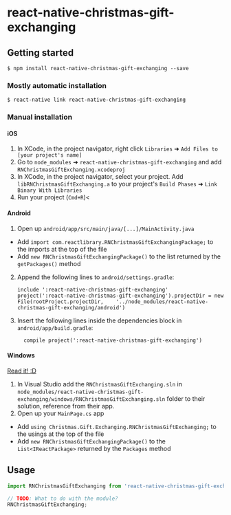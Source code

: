 
# react-native-christmas-gift-exchanging

## Getting started

`$ npm install react-native-christmas-gift-exchanging --save`

### Mostly automatic installation

`$ react-native link react-native-christmas-gift-exchanging`

### Manual installation


#### iOS

1. In XCode, in the project navigator, right click `Libraries` ➜ `Add Files to [your project's name]`
2. Go to `node_modules` ➜ `react-native-christmas-gift-exchanging` and add `RNChristmasGiftExchanging.xcodeproj`
3. In XCode, in the project navigator, select your project. Add `libRNChristmasGiftExchanging.a` to your project's `Build Phases` ➜ `Link Binary With Libraries`
4. Run your project (`Cmd+R`)<

#### Android

1. Open up `android/app/src/main/java/[...]/MainActivity.java`
  - Add `import com.reactlibrary.RNChristmasGiftExchangingPackage;` to the imports at the top of the file
  - Add `new RNChristmasGiftExchangingPackage()` to the list returned by the `getPackages()` method
2. Append the following lines to `android/settings.gradle`:
  	```
  	include ':react-native-christmas-gift-exchanging'
  	project(':react-native-christmas-gift-exchanging').projectDir = new File(rootProject.projectDir, 	'../node_modules/react-native-christmas-gift-exchanging/android')
  	```
3. Insert the following lines inside the dependencies block in `android/app/build.gradle`:
  	```
      compile project(':react-native-christmas-gift-exchanging')
  	```

#### Windows
[Read it! :D](https://github.com/ReactWindows/react-native)

1. In Visual Studio add the `RNChristmasGiftExchanging.sln` in `node_modules/react-native-christmas-gift-exchanging/windows/RNChristmasGiftExchanging.sln` folder to their solution, reference from their app.
2. Open up your `MainPage.cs` app
  - Add `using Christmas.Gift.Exchanging.RNChristmasGiftExchanging;` to the usings at the top of the file
  - Add `new RNChristmasGiftExchangingPackage()` to the `List<IReactPackage>` returned by the `Packages` method


## Usage
```javascript
import RNChristmasGiftExchanging from 'react-native-christmas-gift-exchanging';

// TODO: What to do with the module?
RNChristmasGiftExchanging;
```
  